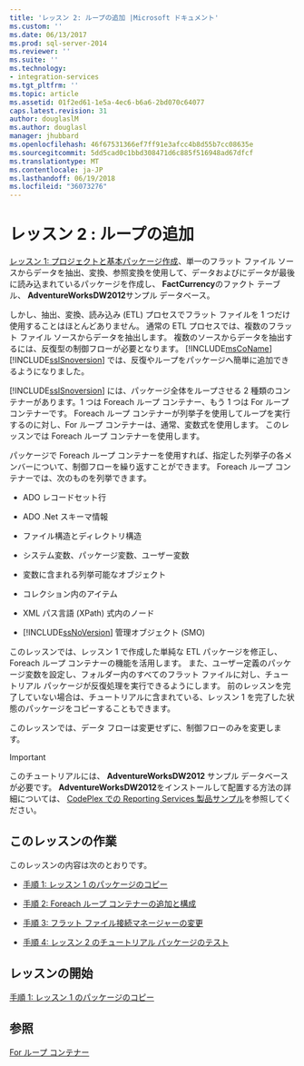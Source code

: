 ```yaml
---
title: 'レッスン 2: ループの追加 |Microsoft ドキュメント'
ms.custom: ''
ms.date: 06/13/2017
ms.prod: sql-server-2014
ms.reviewer: ''
ms.suite: ''
ms.technology:
- integration-services
ms.tgt_pltfrm: ''
ms.topic: article
ms.assetid: 01f2ed61-1e5a-4ec6-b6a6-2bd070c64077
caps.latest.revision: 31
author: douglaslM
ms.author: douglasl
manager: jhubbard
ms.openlocfilehash: 46f67531366ef7ff91e3afcc4b8d55b7cc08635e
ms.sourcegitcommit: 5dd5cad0c1bbd308471d6c885f516948ad67dfcf
ms.translationtype: MT
ms.contentlocale: ja-JP
ms.lasthandoff: 06/19/2018
ms.locfileid: "36073276"
---
```

# <a name="lesson-2-adding-looping"></a>レッスン 2 : ループの追加
  [レッスン 1: プロジェクトと基本パッケージ作成](lesson-1-create-a-project-and-basic-package-with-ssis.md)、単一のフラット ファイル ソースからデータを抽出、変換、参照変換を使用して、データおよびにデータが最後に読み込まれているパッケージを作成し、 **FactCurrency**のファクト テーブル、 **AdventureWorksDW2012**サンプル データベース。  
  
 しかし、抽出、変換、読み込み (ETL) プロセスでフラット ファイルを 1 つだけ使用することはほとんどありません。 通常の ETL プロセスでは、複数のフラット ファイル ソースからデータを抽出します。 複数のソースからデータを抽出するには、反復型の制御フローが必要となります。 [!INCLUDE[msCoName](../includes/msconame-md.md)] [!INCLUDE[ssISnoversion](../includes/ssisnoversion-md.md)] では、反復やループをパッケージへ簡単に追加できるようになりました。  
  
 [!INCLUDE[ssISnoversion](../includes/ssisnoversion-md.md)] には、パッケージ全体をループさせる 2 種類のコンテナーがあります。1 つは Foreach ループ コンテナー、もう 1 つは For ループ コンテナーです。 Foreach ループ コンテナーが列挙子を使用してループを実行するのに対し、For ループ コンテナーは、通常、変数式を使用します。 このレッスンでは Foreach ループ コンテナーを使用します。  
  
 パッケージで Foreach ループ コンテナーを使用すれば、指定した列挙子の各メンバーについて、制御フローを繰り返すことができます。 Foreach ループ コンテナーでは、次のものを列挙できます。  
  
-   ADO レコードセット行  
  
-   ADO .Net スキーマ情報  
  
-   ファイル構造とディレクトリ構造  
  
-   システム変数、パッケージ変数、ユーザー変数  
  
-   変数に含まれる列挙可能なオブジェクト  
  
-   コレクション内のアイテム  
  
-   XML パス言語 (XPath) 式内のノード  
  
-   [!INCLUDE[ssNoVersion](../includes/ssnoversion-md.md)] 管理オブジェクト (SMO)  
  
 このレッスンでは、レッスン 1 で作成した単純な ETL パッケージを修正し、Foreach ループ コンテナーの機能を活用します。 また、ユーザー定義のパッケージ変数を設定し、フォルダー内のすべてのフラット ファイルに対し、チュートリアル パッケージが反復処理を実行できるようにします。 前のレッスンを完了していない場合は、チュートリアルに含まれている、レッスン 1 を完了した状態のパッケージをコピーすることもできます。  
  
 このレッスンでは、データ フローは変更せずに、制御フローのみを変更します。  
  
> [!IMPORTANT]  
>  このチュートリアルには、 **AdventureWorksDW2012** サンプル データベースが必要です。 **AdventureWorksDW2012**をインストールして配置する方法の詳細については、 [CodePlex での Reporting Services 製品サンプル](http://go.microsoft.com/fwlink/p/?LinkID=526910)を参照してください。  
  
## <a name="lesson-tasks"></a>このレッスンの作業  
 このレッスンの内容は次のとおりです。  
  
-   [手順 1: レッスン 1 のパッケージのコピー](lesson-2-1-copying-the-lesson-1-package.md)  
  
-   [手順 2: Foreach ループ コンテナーの追加と構成](lesson-2-2-adding-and-configuring-the-foreach-loop-container.md)  
  
-   [手順 3: フラット ファイル接続マネージャーの変更](lesson-2-3-modifying-the-flat-file-connection-manager.md)  
  
-   [手順 4: レッスン 2 のチュートリアル パッケージのテスト](lesson-2-4-testing-the-lesson-2-tutorial-package.md)  
  
## <a name="start-the-lesson"></a>レッスンの開始  
 [手順 1: レッスン 1 のパッケージのコピー](lesson-2-1-copying-the-lesson-1-package.md)  
  
## <a name="see-also"></a>参照  
 [For ループ コンテナー](control-flow/for-loop-container.md)  
  
  